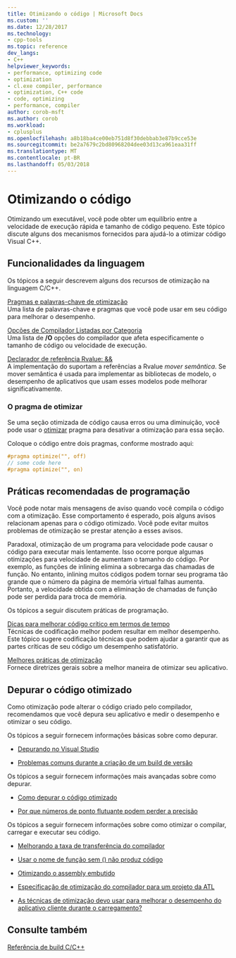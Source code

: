 ```yaml
---
title: Otimizando o código | Microsoft Docs
ms.custom: ''
ms.date: 12/28/2017
ms.technology:
- cpp-tools
ms.topic: reference
dev_langs:
- C++
helpviewer_keywords:
- performance, optimizing code
- optimization
- cl.exe compiler, performance
- optimization, C++ code
- code, optimizing
- performance, compiler
author: corob-msft
ms.author: corob
ms.workload:
- cplusplus
ms.openlocfilehash: a8b18ba4ce00eb751d8f30debbab3e87b9cce53e
ms.sourcegitcommit: be2a7679c2bd80968204dee03d13ca961eaa31ff
ms.translationtype: MT
ms.contentlocale: pt-BR
ms.lasthandoff: 05/03/2018
---
```

# <a name="optimizing-your-code"></a>Otimizando o código

Otimizando um executável, você pode obter um equilíbrio entre a velocidade de execução rápida e tamanho de código pequeno. Este tópico discute alguns dos mecanismos fornecidos para ajudá-lo a otimizar código Visual C++.

## <a name="language-features"></a>Funcionalidades da linguagem

Os tópicos a seguir descrevem alguns dos recursos de otimização na linguagem C/C++.

[Pragmas e palavras-chave de otimização](../../build/reference/optimization-pragmas-and-keywords.md)  
Uma lista de palavras-chave e pragmas que você pode usar em seu código para melhorar o desempenho.

[Opções de Compilador Listadas por Categoria](../../build/reference/compiler-options-listed-by-category.md)  
Uma lista de **/O** opções do compilador que afeta especificamente o tamanho de código ou velocidade de execução.

[Declarador de referência Rvalue: &&](../../cpp/rvalue-reference-declarator-amp-amp.md)  
A implementação do suportam a referências a Rvalue *mover semântica*. Se mover semântica é usada para implementar as bibliotecas de modelo, o desempenho de aplicativos que usam esses modelos pode melhorar significativamente.

### <a name="the-optimize-pragma"></a>O pragma de otimizar

Se uma seção otimizada de código causa erros ou uma diminuição, você pode usar o [otimizar](../../preprocessor/optimize.md) pragma para desativar a otimização para essa seção.

Coloque o código entre dois pragmas, conforme mostrado aqui:

```cpp
#pragma optimize("", off)
// some code here
#pragma optimize("", on)
```

## <a name="programming-practices"></a>Práticas recomendadas de programação

Você pode notar mais mensagens de aviso quando você compila o código com a otimização. Esse comportamento é esperado, pois alguns avisos relacionam apenas para o código otimizado. Você pode evitar muitos problemas de otimização se prestar atenção a esses avisos.

Paradoxal, otimização de um programa para velocidade pode causar o código para executar mais lentamente. Isso ocorre porque algumas otimizações para velocidade de aumentam o tamanho do código. Por exemplo, as funções de inlining elimina a sobrecarga das chamadas de função. No entanto, inlining muitos códigos podem tornar seu programa tão grande que o número da página de memória virtual falhas aumenta. Portanto, a velocidade obtida com a eliminação de chamadas de função pode ser perdida para troca de memória.

Os tópicos a seguir discutem práticas de programação.

[Dicas para melhorar código crítico em termos de tempo](../../build/reference/tips-for-improving-time-critical-code.md)  
Técnicas de codificação melhor podem resultar em melhor desempenho. Este tópico sugere codificação técnicas que podem ajudar a garantir que as partes críticas de seu código um desempenho satisfatório.

[Melhores práticas de otimização](../../build/reference/optimization-best-practices.md)  
Fornece diretrizes gerais sobre a melhor maneira de otimizar seu aplicativo.

## <a name="debugging-optimized-code"></a>Depurar o código otimizado

Como otimização pode alterar o código criado pelo compilador, recomendamos que você depura seu aplicativo e medir o desempenho e otimizar o seu código.

Os tópicos a seguir fornecem informações básicas sobre como depurar.

- [Depurando no Visual Studio](/visualstudio/debugger/debugging-in-visual-studio)

- [Problemas comuns durante a criação de um build de versão](../../build/reference/common-problems-when-creating-a-release-build.md)

Os tópicos a seguir fornecem informações mais avançadas sobre como depurar.

- [Como depurar o código otimizado](/visualstudio/debugger/how-to-debug-optimized-code)

- [Por que números de ponto flutuante podem perder a precisão](../../build/reference/why-floating-point-numbers-may-lose-precision.md)

Os tópicos a seguir fornecem informações sobre como otimizar o compilar, carregar e executar seu código.

- [Melhorando a taxa de transferência do compilador](../../build/reference/improving-compiler-throughput.md)

- [Usar o nome de função sem () não produz código](../../build/reference/using-function-name-without-parens-produces-no-code.md)

- [Otimizando o assembly embutido](../../assembler/inline/optimizing-inline-assembly.md)

- [Especificação de otimização do compilador para um projeto da ATL](../../atl/reference/specifying-compiler-optimization-for-an-atl-project.md)

- [As técnicas de otimização devo usar para melhorar o desempenho do aplicativo cliente durante o carregamento?](../../build/dll-frequently-asked-questions.md#mfc_optimization)

## <a name="see-also"></a>Consulte também

[Referência de build C/C++](../../build/reference/c-cpp-building-reference.md)  
